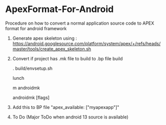 # ApexFormat-For-Android
Procedure on how to convert a normal application source code to APEX format for android framework

1) Generate apex skeleton using : 
https://android.googlesource.com/platform/system/apex/+/refs/heads/master/tools/create_apex_skeleton.sh

2) Convert if project has .mk file to build to .bp file build 

    . build/envsetup.sh

    lunch

    m androidmk

    androidmk [flags] <inputFile>

3)  Add this to BP file "apex_available: ["myapexapp"]"

4) To Do  (Major ToDo when android 13 source is available)
